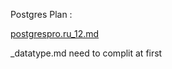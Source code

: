 Postgres Plan :

[postgrespro.ru_12.md](postgrespro.ru_12\postgrespro.ru_12.md)

_datatype.md need to complit at first 